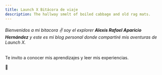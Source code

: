 ```yaml
---
title: Launch X Bitácora de viaje
description: The hallway smelt of boiled cabbage and old rag mats.
---
```


###### Bienvenidos a mi bitacora ✌️  soy el explorer **Alexis Rafael Aparicio Hernández** y este es mi blog personal donde compartiré mis aventuras de Launch X.

Te invito a conocer mis aprendizajes y leer mis experiencias.

🚀
